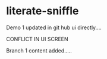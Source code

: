 # literate-sniffle
Demo 1 updated in git hub ui directly....



CONFLICT IN UI SCREEN


Branch 1 content added.....
